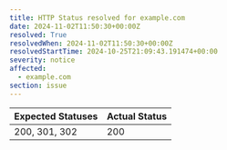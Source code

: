 ```yaml
---
title: HTTP Status resolved for example.com
date: 2024-11-02T11:50:30+00:00Z
resolved: True
resolvedWhen: 2024-11-02T11:50:30+00:00Z
resolvedStartTime: 2024-10-25T21:09:43.191474+00:00
severity: notice
affected:
  - example.com
section: issue
---
```


| Expected Statuses | Actual Status  |
|-------------------|----------------|
| 200, 301, 302 | 200 |
